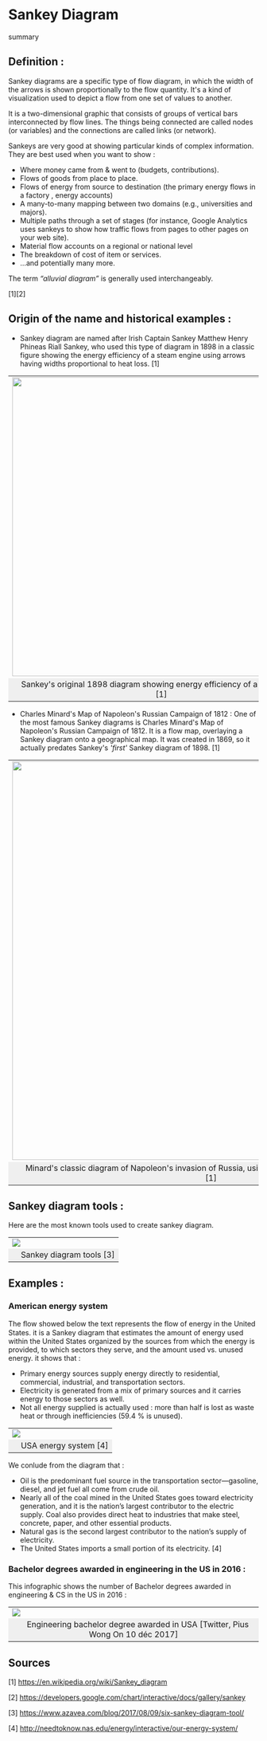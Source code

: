# Sankey Diagram

summary

## Definition :

Sankey diagrams are a specific type of flow diagram, in which the width of the arrows is shown proportionally to the flow quantity.
It's a kind of visualization used to depict a flow from one set of values to another.

It is a two-dimensional graphic that consists of groups of vertical bars interconnected by flow lines. The things being connected are called nodes (or variables) and the connections are called links (or network). 

Sankeys are very good at showing particular kinds of complex information. They are best used when you want to show : 
* Where money came from & went to (budgets, contributions).
* Flows of goods from place to place.
* Flows of energy from source to destination (the primary energy flows in a factory , energy accounts)
* A many-to-many mapping between two domains (e.g., universities and majors).
* Multiple paths through a set of stages (for instance, Google Analytics uses sankeys to show how traffic flows from pages to other pages on your web site).
* Material flow accounts on a regional or national level
* The breakdown of cost of item or services.
* ...and potentially many more.

The term *“alluvial diagram”* is generally used interchangeably.

[1][2]

## Origin of the name and historical examples :

* Sankey diagram are named after Irish Captain Sankey Matthew Henry Phineas Riall Sankey,  who used this type of diagram in 1898 in a classic figure showing the energy efficiency of a steam engine using arrows having widths proportional to heat loss. [1]

<table border="0">
  <tr>
    <td>
     <image src="sankey first diagram.png" width="600" align="center">
    </td>
  </tr>
  <tr>
    <td align="center" bgcolor="EFEFEF">
      Sankey's original 1898 diagram showing energy efficiency of a steam engine [1]</td>
  </tr>
</table>




* Charles Minard's Map of Napoleon's Russian Campaign of 1812 : One of the most famous Sankey diagrams is Charles Minard's Map of Napoleon's Russian Campaign of 1812. It is a flow map, overlaying a Sankey diagram onto a geographical map. It was created in 1869, so it actually predates Sankey's *'first'* Sankey diagram of 1898. [1]

<table border="0">
  <tr>
    <td>
     <image src="Minard.png" width="800" align="center">
    </td>
  </tr>
  <tr>
    <td align="center" bgcolor="EFEFEF">
      Minard's classic diagram of Napoleon's invasion of Russia, using the feature now named after Sankey [1]</td>
  </tr>
</table>

## Sankey diagram tools :

Here are the most known tools used to create sankey diagram.

<table border="0">
  <tr>
    <td>
     <image src="sankey diagram tools.JPG" align="center">
    </td>
  </tr>
  <tr>
    <td align="center" bgcolor="EFEFEF">
      Sankey diagram tools [3]</td>
  </tr>
</table>


## Examples :

### American energy system

The ﬂow showed below the text represents the flow of energy in the United States. it is a Sankey diagram that estimates the amount of energy used within the United States organized by the sources from which the energy is provided, to which sectors they serve, and the amount used vs. unused energy. it shows that :
- Primary energy sources supply energy directly to residential, commercial, industrial, and transportation sectors.
- Electricity is generated from a mix of primary sources and it carries energy to those sectors as well.
- Not all energy supplied is actually used :  more than half is lost as waste heat or through inefficiencies (59.4 % is unused).

<table border="0">
  <tr>
    <td>
     <image src="American energy system.JPG"  align="center">
    </td>
  </tr>
  <tr>
    <td align="center" bgcolor="EFEFEF">
      USA energy system [4]</td>
  </tr>
</table>

We conlude from the diagram that :
- Oil is the predominant fuel source in the transportation sector—gasoline, diesel, and jet fuel all come from crude oil.
- Nearly all of the coal mined in the United States goes toward electricity generation, and it is the nation’s largest contributor to the electric supply. Coal also provides direct heat to industries that make steel, concrete, paper, and other essential products.
- Natural gas is the second largest contributor to the nation’s supply of electricity.
- The United States imports a small portion of its electricity.
[4]

### Bachelor degrees awarded in engineering in the US in 2016 :

This infographic shows the number of Bachelor degrees awarded in engineering & CS in the US in 2016 :

<table border="0">
  <tr>
    <td>
     <image src="engineering bachelor degree usa.jpg"  align="center">
    </td>
  </tr>
  <tr>
    <td align="center" bgcolor="EFEFEF">
      Engineering bachelor degree awarded in USA [Twitter, Pius Wong  On 10 déc 2017]</td>
  </tr>
</table>

## Sources
[1] https://en.wikipedia.org/wiki/Sankey_diagram

[2] https://developers.google.com/chart/interactive/docs/gallery/sankey

[3] https://www.azavea.com/blog/2017/08/09/six-sankey-diagram-tool/

[4] http://needtoknow.nas.edu/energy/interactive/our-energy-system/
